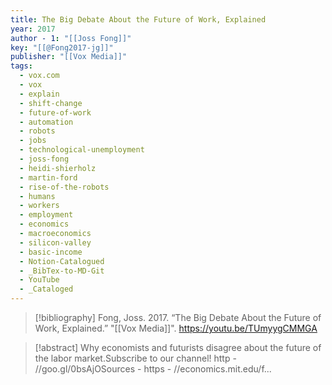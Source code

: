 ```yaml
---
title: The Big Debate About the Future of Work, Explained
year: 2017
author - 1: "[[Joss Fong]]"
key: "[[@Fong2017-jg]]"
publisher: "[[Vox Media]]"
tags:
  - vox.com
  - vox
  - explain
  - shift-change
  - future-of-work
  - automation
  - robots
  - jobs
  - technological-unemployment
  - joss-fong
  - heidi-shierholz
  - martin-ford
  - rise-of-the-robots
  - humans
  - workers
  - employment
  - economics
  - macroeconomics
  - silicon-valley
  - basic-income
  - Notion-Catalogued
  - _BibTex-to-MD-Git
  - YouTube
  - _Cataloged
---
```


> [!bibliography]
> Fong, Joss. 2017. “The Big Debate About the Future of Work, Explained.” "[[Vox Media]]". https://youtu.be/TUmyygCMMGA

> [!abstract]
> Why economists and futurists disagree about the future of the labor market.Subscribe to our channel! http - //goo.gl/0bsAjOSources -  https - //economics.mit.edu/f...